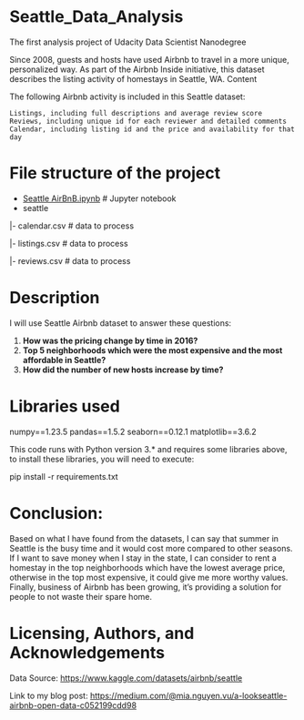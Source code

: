 # Seattle_Data_Analysis

The first analysis project of Udacity Data Scientist Nanodegree

Since 2008, guests and hosts have used Airbnb to travel in a more unique, personalized way. As part of the Airbnb Inside initiative, this dataset describes the listing activity of homestays in Seattle, WA.
Content

The following Airbnb activity is included in this Seattle dataset:

    Listings, including full descriptions and average review score
    Reviews, including unique id for each reviewer and detailed comments
    Calendar, including listing id and the price and availability for that day

# File structure of the project

* [Seattle AirBnB.ipynb](https://github.com/happyPrince169/Seattle_Data_Analysis/blob/main/Seattle%20AirBnB.ipynb "Seattle AirBnB.ipynb") # Jupyter notebook
* seattle

|- calendar.csv # data to process

|- listings.csv # data to process

|- reviews.csv # data to process


# Description


I will use Seattle Airbnb dataset to answer these questions:

1. **How was the pricing change by time in 2016?**
2. **Top 5 neighborhoods which were the most expensive and the most affordable in Seattle?**
3. **How did the number of new hosts increase by time?**

# Libraries used

numpy==1.23.5
pandas==1.5.2
seaborn==0.12.1
matplotlib==3.6.2

This code runs with Python version 3.* and requires some libraries above, to install these libraries, you will need to execute:

pip install -r requirements.txt

# Conclusion:

Based on what I have found from the datasets, I can say that summer in Seattle is the busy time and it would cost more compared to other seasons. If I want to save money when I stay in the state, I can consider to rent a homestay in the top neighborhoods which have the lowest average price, otherwise in the top most expensive, it could give me more worthy values. Finally, business of Airbnb has been growing, it’s providing a solution for people to not waste their spare home.

# Licensing, Authors, and Acknowledgements
Data Source: https://www.kaggle.com/datasets/airbnb/seattle

Link to my blog post:
https://medium.com/@mia.nguyen.vu/a-lookseattle-airbnb-open-data-c052199cdd98
